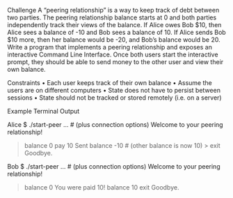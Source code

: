 Challenge
A “peering relationship” is a way to keep track of debt between two parties. The peering relationship balance starts at 0 and both parties independently track their views of the balance. If Alice owes Bob $10, then Alice sees a balance of -10 and Bob sees a balance of 10. If Alice sends Bob $10 more, then her balance would be -20, and Bob’s balance would be 20.
Write a program that implements a peering relationship and exposes an interactive Command Line Interface. Once both users start the interactive prompt, they should be able to send money to the other user and view their own balance.

Constraints
• Each user keeps track of their own balance
• Assume the users are on different computers
• State does not have to persist between sessions
• State should not be tracked or stored remotely (i.e. on a server)

Example Terminal Output

Alice
$ ./start-peer ... # (plus connection options) Welcome to your peering relationship!

> balance
> 0
> pay 10
> Sent
> balance
> -10 # (other balance is now 10) > exit
> Goodbye.

Bob
$ ./start-peer ... # (plus connection options) Welcome to your peering relationship!

> balance
> 0
> You were paid 10!
> balance
> 10
> exit
> Goodbye.
